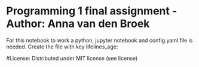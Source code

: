 # Programming 1 final assignment - Author: Anna van den Broek
For this notebook to work a python, jupyter notebook and config.yaml file is needed. 
Create the file with key lifelines_age: <path to data>

#License:
Distributed under MIT license (see license)
